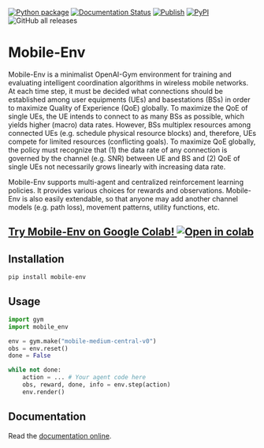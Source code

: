 [![Python package](https://github.com/stefanbschneider/mobile-env/actions/workflows/python-package.yml/badge.svg)](https://github.com/stefanbschneider/mobile-env/actions/workflows/python-package.yml)
[![Documentation Status](https://readthedocs.org/projects/mobile-env/badge/?version=latest)](https://mobile-env.readthedocs.io/en/latest/?badge=latest)
[![Publish](https://github.com/stefanbschneider/mobile-env/actions/workflows/python-publish.yml/badge.svg)](https://github.com/stefanbschneider/mobile-env/actions/workflows/python-publish.yml)
[![PyPI](https://img.shields.io/pypi/v/mobile-env)](https://pypi.org/project/mobile-env/)
![GitHub all releases](https://img.shields.io/github/downloads/stefanbschneider/mobile-env/total)

# Mobile-Env
Mobile-Env is a minimalist OpenAI-Gym environment for training and evaluating intelligent coordination algorithms in wireless mobile networks. At each time step, it must be decided what connections should be established among user equipments (UEs) and basestations (BSs) in order to maximize Quality of Experience (QoE) globally. To maximize the QoE of single UEs, the UE intends to connect to as many BSs as possible, which yields higher (macro) data rates. However, BSs multiplex resources among connected UEs (e.g. schedule physical resource blocks) and, therefore, UEs compete for limited resources (conflicting goals). To maximize QoE globally, the policy must recognize that (1) the data rate of any connection is governed by the channel (e.g. SNR) between UE and BS and (2) QoE of single UEs not necessarily grows linearly with increasing data rate.

Mobile-Env supports multi-agent and centralized reinforcement learning policies. It provides various choices for rewards and observations. Mobile-Env is also easily extendable, so that anyone may add another channel models (e.g. path loss), movement patterns, utility functions, etc.

## [Try Mobile-Env on Google Colab!   ![Open in colab](https://colab.research.google.com/assets/colab-badge.svg)](https://colab.research.google.com/github/stefanbschneider/mobile-env/blob/master/examples/tutorial.ipynb)

<!-- TODO: GIF -->

## Installation
`pip install mobile-env`

## Usage

```python
import gym
import mobile_env

env = gym.make("mobile-medium-central-v0")
obs = env.reset()
done = False

while not done:
    action = ... # Your agent code here
    obs, reward, done, info = env.step(action)
    env.render()
```

## Documentation

Read the [documentation online](https://mobile-env.readthedocs.io/en/latest/index.html).
